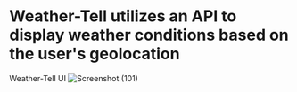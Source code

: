 ﻿# Weather-Tell utilizes an API to display weather conditions based on the user's geolocation

Weather-Tell UI
![Screenshot (101)](https://github.com/Tonny-G/Weather-Tell/assets/107466380/cb75625c-b861-43e5-848e-4c5b088a0431)
